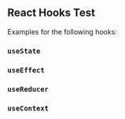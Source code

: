 ## React Hooks Test

Examples for the following hooks:

### `useState`

### `useEffect`

### `useReducer`

### `useContext`
